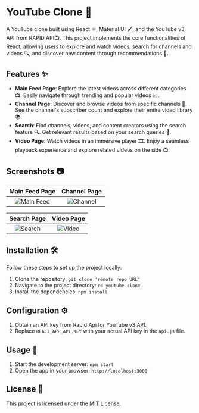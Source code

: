# YouTube Clone 🎥

A YouTube clone built using React ⚛️, Material UI 🖌️, and the YouTube v3 API from RAPID API📺. This project implements the core functionalities of React, allowing users to explore and watch videos, search for channels and videos 🔍, and discover new content through recommendations 🎉.

## Features ✨

- **Main Feed Page**: Explore the latest videos across different categories 📺. Easily navigate through trending and popular videos 📈.
- **Channel Page**: Discover and browse videos from specific channels 🎥. See the channel's subscriber count and explore their entire video library 📚.
- **Search**: Find channels, videos, and content creators using the search feature 🔍. Get relevant results based on your search queries 🔎.
- **Video Page**: Watch videos in an immersive player 🎞️. Enjoy a seamless playback experience and explore related videos on the side 📺.

## Screenshots 📷

| Main Feed Page | Channel Page |
| :---: | :---: |
| ![Main Feed](https://github.com/VedantSharma11/Video-App/assets/96445392/01eb0786-d223-48b0-9e26-cf854d520a80) | ![Channel](https://github.com/VedantSharma11/Video-App/assets/96445392/fdbee20d-5c20-479e-abda-3290400ce4dd) |

| Search Page | Video Page |
| :---: | :---: |
| ![Search](https://github.com/VedantSharma11/Video-App/assets/96445392/3d4aafb6-ebcb-42b7-9e72-ca6b407ede0c) | ![Video](https://github.com/VedantSharma11/Video-App/assets/96445392/fdf5ebe9-f5ff-4bc0-a6d6-19a90844c0c0) |

## Installation 🛠️

Follow these steps to set up the project locally:

1. Clone the repository: `git clone 'remote repo URL'`
2. Navigate to the project directory: `cd youtube-clone`
3. Install the dependencies: `npm install`

## Configuration ⚙️

1. Obtain an API key from Rapid Api for YouTube v3 API.
2. Replace `REACT_APP_API_KEY` with your actual API key in the `api.js` file.

## Usage 🚀

1. Start the development server: `npm start`
2. Open the app in your browser: `http://localhost:3000`

## License 📄

This project is licensed under the [MIT License](LICENSE).



